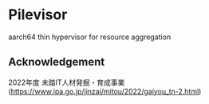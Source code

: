 # Pilevisor
aarch64 thin hypervisor for resource aggregation

## Acknowledgement
2022年度 未踏IT人材発掘・育成事業 (https://www.ipa.go.jp/jinzai/mitou/2022/gaiyou_tn-2.html)
